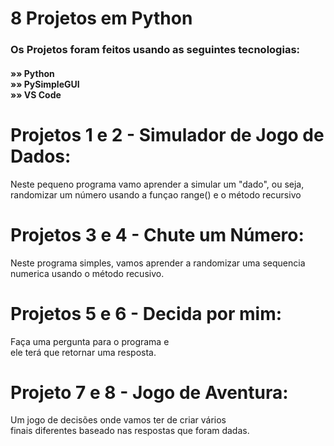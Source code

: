 <h1> 8 Projetos em Python</h1>

<h3> Os Projetos foram feitos usando as seguintes tecnologias: </h3>
<h4> »» Python <br> »» PySimpleGUI <br> »» VS Code <br> </h4>

<h1>Projetos 1 e 2 - Simulador de Jogo de Dados:</h1>
<p>Neste pequeno programa vamo aprender a simular um "dado", ou seja,
randomizar um número usando a funçao range() e o método recursivo</p>

<h1>Projetos 3 e 4 - Chute um Número:</h1>
<p>Neste programa simples, vamos aprender a randomizar
uma sequencia numerica usando o método recusivo.</p>

<h1>Projetos 5 e 6 - Decida por mim:</h1>
<p>Faça uma pergunta para o programa e <br>
ele terá que retornar uma resposta.</p>

<h1>Projeto 7 e 8 - Jogo de Aventura:</h1>
<p>Um jogo de decisões onde vamos ter de criar vários <br>
finais diferentes baseado nas respostas que foram dadas.</p>
